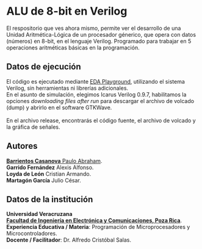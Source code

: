 # ALU de 8-bit en Verilog

El respositorio que ves ahora mismo, permite ver el desarrollo de una Unidad Aritmética-Lógica de un procesador génerico, que opera con datos (números) en 8-bit, en el lenguaje Verilog. Programado para trabajar en 5 operaciones aritméticas básicas en la programación.

## Datos de ejecución
El código es ejecutado mediante [EDA Playground](https://www.edaplayground.com/), utilizando el sistema Verilog, sin herramientas ni librerías adicionales.<br>
En el asunto de simulación, elegimos Icarus Verilog 0.9.7, habilitamos la opciones <em>downloading files after run</em> para descargar el archivo de volcado (dump) y abrirlo en el software GTKWave.<br><br>
En el archivo release, encontrarás el código fuente, el archivo de volcado y la gráfica de señales.

## Autores
[<b>Barrientos Casanova</b> Paulo Abraham](https://github.com/pauloabr18).<br>
<b>Garrido Fernández</b> Alexis Alfonso.<br>
<b>Loyda de León</b> Cristian Armando.<br>
<b>Martagón García</b> Julio César.<br>

## Datos de la institución
<b>Universidad Veracruzana</b><br>
<b>[Facultad de Ingeniería en Electrónica y Comunicaciones, Poza Rica](https://www.uv.mx/pozarica/fiec/)</b>.<br>
<b>Experiencia Educativa / Materia</b>: Programación de Microprocesadores y Microcontroladores.<br>
<b>Docente / Facilitador</b>: Dr. Alfredo Cristóbal Salas.